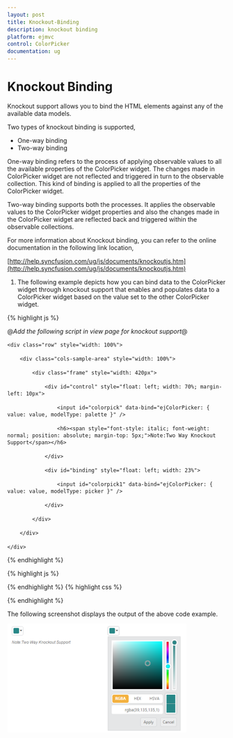 ```yaml
---
layout: post
title: Knockout-Binding
description: knockout binding
platform: ejmvc
control: ColorPicker
documentation: ug
---
```


# Knockout Binding

Knockout support allows you to bind the HTML elements against any of the available data models.

Two types of knockout binding is supported,

* One-way binding
* Two-way binding

One-way binding refers to the process of applying observable values to all the available properties of the ColorPicker widget. The changes made in ColorPicker widget are not reflected and triggered in turn to the observable collection. This kind of binding is applied to all the properties of the ColorPicker widget.

Two-way binding supports both the processes. It applies the observable values to the ColorPicker widget properties and also the changes made in the ColorPicker widget are reflected back and triggered within the observable collections. 

For more information about Knockout binding, you can refer to the online documentation in the following link location,

[http://help.syncfusion.com/ug/js/documents/knockoutjs.htm](http://help.syncfusion.com/ug/js/documents/knockoutjs.htm)

1. The following example depicts how you can bind data to the ColorPicker widget through knockout support that enables and populates data to a ColorPicker widget based on the value set to the other ColorPicker widget.

{% highlight js %}



@*Add the following script in view page for knockout support*@

<script src="http://cdn.syncfusion.com/js/assets/external/knockout.min.js"> </script>

<script src="http://cdn.syncfusion.com/13.1.0.21/js/web/ej.unobtrusive.min.js"> </script>

<script src="http://cdn.syncfusion.com/13.1.0.21/js/ej.widget.ko.min.js"> </script>



<div class="content-container-fluid">

    <div class="row" style="width: 100%">

        <div class="cols-sample-area" style="width: 100%">

            <div class="frame" style="width: 420px">

                <div id="control" style="float: left; width: 70%; margin-left: 10px">

                    <input id="colorpick" data-bind="ejColorPicker: { value: value, modelType: palette }" />

                    <h6><span style="font-style: italic; font-weight: normal; position: absolute; margin-top: 5px;">Note:Two Way Knockout Support</span></h6>

                </div>

                <div id="binding" style="float: left; width: 23%">

                    <input id="colorpick1" data-bind="ejColorPicker: { value: value, modelType: picker }" />

                </div>

            </div>

        </div>

    </div>

</div>
{% endhighlight  %}

{% highlight js %}
<script>

    window.viewModel = {

        value: ko.observable("#278787"),

        palette: ko.observable("palette"),

        picker: ko.observable("picker")

    };

    $(function () {

        ko.applyBindings(viewModel);

    });

</script>
{% endhighlight  %}
{% highlight css %}
<style>

    .element {

        display: inline-block;

    }



    .frame {

        width: 600px;

        border: 0px;

    }



    #control {

        width: 600px;

    }

</style>

{% endhighlight  %}

The following screenshot displays the output of the above code example.



![](Knockout-Binding_images/Knockout-Binding_img1.png)




